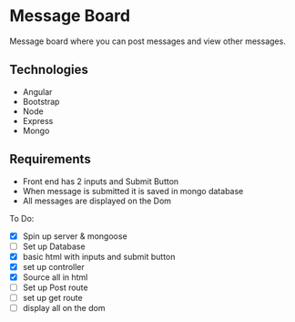 # Message Board
Message board where you can post messages and view other messages.

## Technologies

- Angular
- Bootstrap
- Node
- Express
- Mongo


## Requirements 
- Front end has 2 inputs and Submit Button 
- When message is submitted it is saved in mongo database
- All messages are displayed on the Dom

To Do:

- [x] Spin up server & mongoose
- [ ] Set up Database
- [x] basic html with inputs and submit button
- [x] set up controller
- [x] Source all in html
- [ ] Set up Post route
- [ ] set up get route
- [ ] display all on the dom